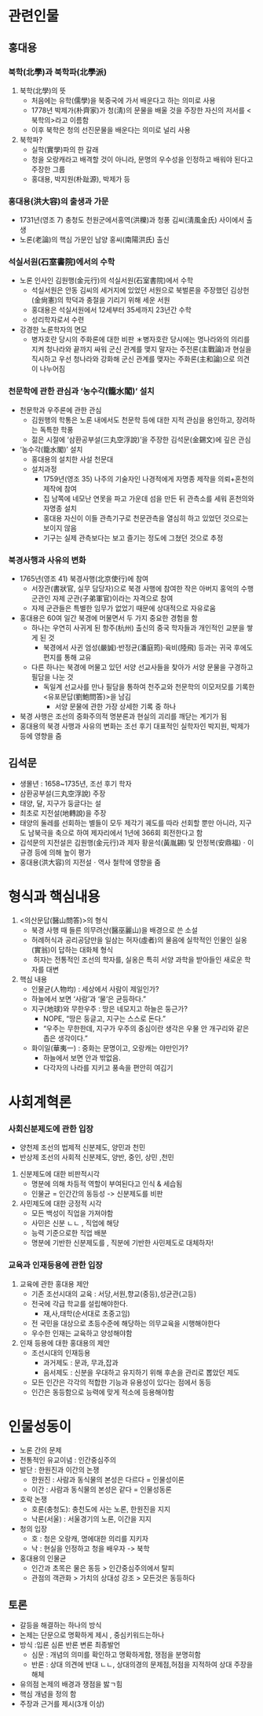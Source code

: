 # 관련인물
## 홍대용
### 북학(北學)과 북학파(北學派)
1. 북학(北學)의 뜻
	- 처음에는 유학(儒學)을 북중국에 가서 배운다고 하는 의미로 사용
	- 1778년 박제가(朴齊家)가 청(淸)의 문물을 배울 것을 주장한 자신의 저서를 <북학의>라고 이름함
	- 이후 북학은 청의 선진문물을 배운다는 의미로 널리 사용
2. 북학파?
	- 실학(實學)파의 한 갈래
	- 청을 오랑캐라고 배격할 것이 아니라, 문명의 우수성을 인정하고 배워야 된다고 주장한 그룹
	- 홍대용, 박지원(朴趾源), 박제가 등 

### 홍대용(洪大容)의 출생과 가문
-  1731년(영조 7) 충청도 천원군에서홍역(洪櫟)과 청풍 김씨(淸風金氏) 사이에서 출생
-  노론(老論)의 핵심 가문인 남양 홍씨(南陽洪氏) 출신

### 석실서원(石室書院)에서의 수학 
- 노론 인사인 김원행(金元行)의 석실서원(石室書院)에서 수학
	- 석실서원은 안동 김씨의 세거지에 있었던 서원으로 북벌론을 주장했던 김상헌(金尙憲)의 학덕과 충절을 기리기 위해 세운 서원
	-  홍대용은 석실서원에서 12세부터 35세까지 23년간 수학
	- 성리학자로서 수련 
- 강경한 노론학자의 면모
	- 병자호란 당시의 주화론에 대한 비판
	＊병자호란 당시에는 명나라와의 의리를 지켜 청나라와 끝까지 싸워 군신 관계를 맺지 말자는 주전론(主戰論)과 현실을 직시하고 우선 청나라와 강화해 군신 관계를 맺자는 주화론(主和論)으로 의견이 나누어짐

### 천문학에 관한 관심과 ‘농수각(籠水閣)’ 설치
- 천문학과 우주론에 관한 관심
	- 김원행의 학통은 노론 내에서도 천문학 등에 대한 지적 관심을 용인하고, 장려하는 독특한 학풍
	- 젊은 시절에 ‘삼환공부설(三丸空浮說)’을 주장한 김석문(金錫文)에 깊은 관심 
- ‘농수각(籠水閣)’ 설치
	- 홍대용의 설치한 사설 천문대
	- 설치과정
		- 1759년(영조 35) 나주의 기술자인 나경적에게 자명종 제작을 의뢰+혼천의 제작에 참여
		- 집 남쪽에 네모난 연못을 파고 가운데 섬을 만든 뒤 관측소를 세워 혼천의와 자명종 설치
		-  홍대용 자신이 이들 관측기구로 천문관측을 열심히 하고 있었던 것으로는 보이지 않음
		-  기구는 실제 관측보다는 보고 즐기는 정도에 그쳤던 것으로 추정

### 북경사행과 사유의 변화
-  1765년(영조 41) 북경사행(北京使行)에 참여
	- 서장관(書狀官, 실무 담당자)으로 북경 사행에 참여한 작은 아버지 홍억의 수행 군관인 자제 군관(子弟軍官)이라는 자격으로 참여
	-  자제 군관들은 특별한 임무가 없었기 때문에 상대적으로 자유로움
- 홍대용은 60여 일간 북경에 머물면서 두 가지 중요한 경험을 함
	- 하나는 우연히 사귀게 된 항주(杭州) 출신의 중국 학자들과 개인적인 교분을 쌓게 된 것
		- 북경에서 사귄 엄성(嚴誠)·반정균(潘庭筠)·육비(陸飛) 등과는 귀국 후에도 편지를 통해 교유
	-  다른 하나는 북경에 머물고 있던 서양 선교사들을 찾아가 서양 문물을 구경하고 필담을 나눈 것 
		- 독일계 선교사를 만나 필담을 통하여 천주교와 천문학의 이모저모를 기록한 <유포문답(劉鮑問答)>을 남김 
			-  서양 문물에 관한 가장 상세한 기록 중 하나
-  북경 사행은 조선의 중화주의적 명분론과 현실의 괴리를 깨닫는 계기가 됨
-  홍대용의 북경 사행과 사유의 변화는 조선 후기 대표적인 실학자인 박지원, 박제가 등에 영향을 줌

## 김석문
	
- 생몰년 : 1658~1735년, 조선 후기 학자
- 삼환공부설(三丸空浮說) 주장
- 태양, 달, 지구가 둥글다는 설
-  최초로 지전설(地轉說)을 주장 
-  태양의 둘레를 선회하는 별들이 모두 제각기 궤도를 따라 선회할 뿐만 아니라, 지구도 남북극을 축으로 하여 제자리에서 1년에 366회 회전한다고 함
-  김석문의 지전설은 김원행(金元行)과 제자 황윤석(黃胤錫) 및 안정복(安鼎福)ㆍ이규경 등에 의해 높이 평가
- 홍대용(洪大容)의 지전설ㆍ역사 철학에 영향을 줌

# 형식과 핵심내용
1. <의산문답(醫山問答)>의 형식
	- 북경 사행 때 들른 의무려산(醫巫麗山)을 배경으로 쓴 소설
	- 허례허식과 공리공담만을 일삼는 허자(虛者)의 물음에 실학적인 인물인 실옹(實翁)이 답하는 대화체 형식
	-  허자는 전통적인 조선의 학자를, 실옹은 특히 서양 과학을 받아들인 새로운 학자를 대변
2.  핵심 내용
	-  인물균(人物均) : 세상에서 사람이 제일인가?
	- 하늘에서 보면 ‘사람’과 ‘물’은 균등하다.”
	- 지구(地球)와 무한우주 : 땅은 네모지고 하늘은 둥근가?
		- NOPE, “땅은 둥글고, 지구는 스스로 돈다.”
		- “우주는 무한한데, 지구가 우주의 중심이란 생각은 우물 안 개구리와 같은 좁은 생각이다.”
	- 화이일(華夷一) : 중화는 문명이고, 오랑캐는 야만인가?
		- 하늘에서 보면 안과 밖없음.
		- 다각자의 나라를 지키고 풍속을 편안히 여김기

# 사회계혁론
### 사회신분제도에 관한 입장
- 양천제 조선의 법제적 신분제도, 양민과 천민
- 반상제 조선의 사회적 신분제도, 양반, 중인, 상민 ,천민
1. 신분제도에 대한 비판적시각
	- 명분에 의해 차등적 역할이 부여된다고 인식 & 세습됨
	- 인물균 = 인간간의 동등성 -> 신분제도를 비판
2. 사민제도에 대한 긍정적 시각
	- 모든 백성이 직업을 가져야함
	- 사민은 신분 ㄴㄴ , 직업에 해당
	- 능력 기준으로한 직업 배분
	- 명분에 기반한 신분제도를 , 직분에 기반한 사민제도로 대체하자!

### 교육과 인재등용에 관한 입장
1. 교육에 관한 홍대용 제안
	- 기존 조선시대의 교육 : 서당,서원,향교(중등),성균관(고등)
	- 전국에 각급 학교를 설립해야한다.
		- 재,사,태학(순서대로 초중고임)
	- 전 국민을 대상으로 초등수준에 해당하는 의무교육을 시행해야한다
	- 우수한 인재는 교육하고 양성해야함
2. 인재 등용에 대한 홍대용의 제안
	- 조선시대의 인재등용
		- 과거제도 : 문과, 무과,잡과
		- 음서제도 : 신분을 우대하고 유지하기 위해 후손을 관리로 뽑았던 제도
	- 모든 인간은 각각의 적합한 기능과 유용성이 있다는 점에서 동등
	- 인간은 동등함으로 능력에 맞게 적소에 등용해야함

# 인물성동이
- 노론 간의 문제
- 전통적인 유교이념 : 인간중심주의
- 발단 : 한원진과 이간의 논쟁
	- 한원진 : 사람과 동식물의 본성은 다르다 = 인물성이론
	- 이간 : 사람과 동식물의 본성은 같다 = 인물성동론
- 호락 논쟁
	- 호론(충청도): 충천도에 사는 노론, 한원진을 지지
	- 낙론(서울) : 서울경기의 노론, 이간을 지지 
- 청의 입장
	- 호 : 청은 오랑캐, 명에대한 의리를 지키자
	- 낙 : 현실을 인정하고 청을 배우자 -> 북학
- 홍대용의 인물균
	- 인간과 초목은 물은 동등 > 인간중심주의에서 탈피
	- 관점의 객관화 > 가치의 상대성 강조 > 모든것은 동등하다

## 토론
- 갈등을 해결하는 하나의 방식
- 논제는 단문으로 명확하게 제시 , 중심키워드는하나
- 방식 :입론 심론 반론 변론 최종발언
	- 심문 : 개념의 의미를 확인하고 명확하게함, 쟁점을 분명히함
	- 반론 : 상대 의견에 반대 ㄴㄴ, 상대의경의 문제점,허점을 지적하여 상대 주장을 해체
- 유의점 논제의 배경과 쟁점을 밣ㄱ힘
- 핵심 개념을 정의 함
- 주장과 근거를 제시(3개 이상)